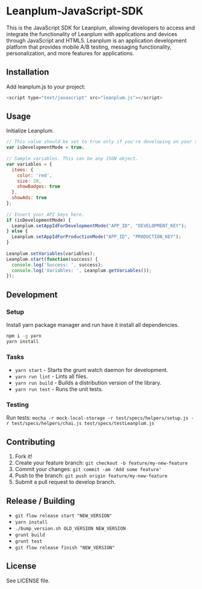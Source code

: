 # Leanplum-JavaScript-SDK
This is the JavaScript SDK for Leanplum, allowing developers to access and integrate the functionality of Leanplum with applications and devices through JavaScript and HTML5. Leanplum is an application development platform that provides mobile A/B testing, messaging functionality, personalization, and more features for applications.
## Installation
Add leanplum.js to your project:
```javascript
<script type="text/javascript" src="leanplum.js"></script>
```
## Usage
Initialize Leanplum.

```javascript
// This value should be set to true only if you're developing on your server.
var isDevelopmentMode = true;
 
// Sample variables. This can be any JSON object.
var variables = {
  items: {
    color: 'red',
    size: 20,
    showBadges: true
  },
  showAds: true
};
 
// Insert your API keys here.
if (isDevelopmentMode) {
  Leanplum.setAppIdForDevelopmentMode("APP_ID", "DEVELOPMENT_KEY");
} else {
  Leanplum.setAppIdForProductionMode("APP_ID", "PRODUCTION_KEY");
}
 
Leanplum.setVariables(variables);
Leanplum.start(function(success) {
  console.log('Success: ', success);
  console.log('Variables: ', Leanplum.getVariables());
});
```
## Development
### Setup
Install yarn package manager and run have it install all dependencies.
```bash
npm i -g yarn
yarn install
```
### Tasks
- `yarn start` - Starts the grunt watch daemon for development.
- `yarn run lint` - Lints all files.
- `yarn run build` - Builds a distribution version of the library.
- `yarn run test` - Runs the unit tests.

### Testing
Run tests: `mocha -r mock-local-storage -r test/specs/helpers/setup.js -r test/specs/helpers/chai.js test/specs/testLeanplum.js`

## Contributing
1. Fork it!
2. Create your feature branch: `git checkout -b feature/my-new-feature`
3. Commit your changes: `git commit -am 'Add some feature'`
4. Push to the branch: `git push origin feature/my-new-feature`
5. Submit a pull request to develop branch.

## Release / Building
- `git flow release start "NEW_VERSION"`
- `yarn install`
- `./bump_version.sh OLD_VERSION NEW_VERSION`
- `grunt build`
- `grunt test`
- `git flow release finish "NEW_VERSION"`

## License
See LICENSE file.

